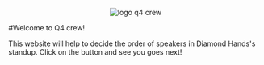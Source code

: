 
<p align="center">
<img alt="logo q4 crew" src="https://user-images.githubusercontent.com/114951376/202502332-e54c28f3-8308-48eb-b984-339365861b7f.png">
</p>

#Welcome to Q4 crew!

This website will help to decide the order of speakers in Diamond Hands's standup.
Click on the button and see you goes next!


